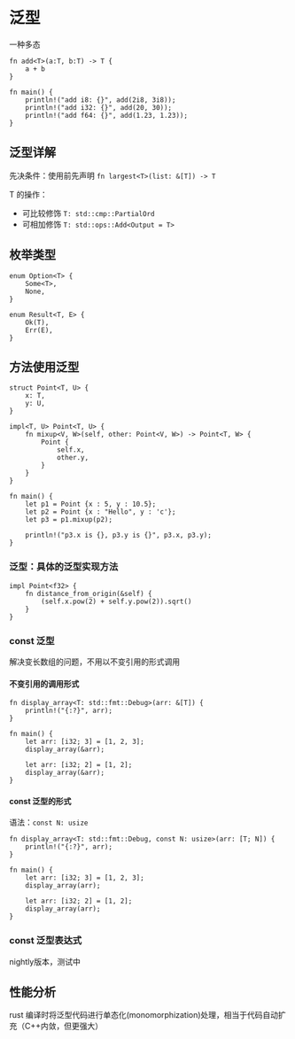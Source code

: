 # 泛型
一种多态
```
fn add<T>(a:T, b:T) -> T {
    a + b
}

fn main() {
    println!("add i8: {}", add(2i8, 3i8));
    println!("add i32: {}", add(20, 30));
    println!("add f64: {}", add(1.23, 1.23));
}
```

## 泛型详解
先决条件：使用前先声明 `fn largest<T>(list: &[T]) -> T`

T 的操作：
- 可比较修饰 `T: std::cmp::PartialOrd`
- 可相加修饰 `T: std::ops::Add<Output = T>`

## 枚举类型
```
enum Option<T> {
    Some<T>,
    None,
}

enum Result<T, E> {
    Ok(T),
    Err(E),
}
```

## 方法使用泛型
```
struct Point<T, U> {
    x: T,
    y: U,
}

impl<T, U> Point<T, U> {
    fn mixup<V, W>(self, other: Point<V, W>) -> Point<T, W> {
        Point {
            self.x,
            other.y,
        }
    }
}

fn main() {
    let p1 = Point {x : 5, y : 10.5};
    let p2 = Point {x : "Hello", y : 'c'};
    let p3 = p1.mixup(p2);

    println!("p3.x is {}, p3.y is {}", p3.x, p3.y);
}
```
### 泛型：具体的泛型实现方法
```
impl Point<f32> {
    fn distance_from_origin(&self) {
        (self.x.pow(2) + self.y.pow(2)).sqrt()
    }
}
```

### const 泛型
解决变长数组的问题，不用以不变引用的形式调用

#### 不变引用的调用形式
```
fn display_array<T: std::fmt::Debug>(arr: &[T]) {
    println!("{:?}", arr);
}

fn main() {
    let arr: [i32; 3] = [1, 2, 3];
    display_array(&arr);

    let arr: [i32; 2] = [1, 2];
    display_array(&arr);
}
```

#### const 泛型的形式
语法：`const N: usize`
```
fn display_array<T: std::fmt::Debug, const N: usize>(arr: [T; N]) {
    println!("{:?}", arr);
}

fn main() {
    let arr: [i32; 3] = [1, 2, 3];
    display_array(arr);

    let arr: [i32; 2] = [1, 2];
    display_array(arr);
}
```

### const 泛型表达式
nightly版本，测试中


## 性能分析
rust 编译时将泛型代码进行单态化(monomorphization)处理，相当于代码自动扩充（C++内敛，但更强大）
